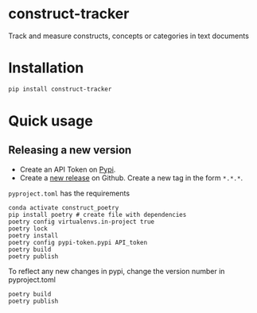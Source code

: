 # construct-tracker
Track and measure constructs, concepts or categories in text documents


# Installation

```bash
pip install construct-tracker
```

# Quick usage






## Releasing a new version

- Create an API Token on [Pypi](https://pypi.org/).
- Create a [new release](https://github.com/danielmlow/construct-tracker/releases/new) on Github. 
Create a new tag in the form ``*.*.*``.


`pyproject.toml` has the requirements

<!-- tutorial to create package: https://www.youtube.com/watch?v=2goLiz4vTss -->

```
conda activate construct_poetry
pip install poetry # create file with dependencies
poetry config virtualenvs.in-project true
poetry lock
poetry install
poetry config pypi-token.pypi API_token
poetry build
poetry publish
```

To reflect any new changes in pypi, change the version number in pyproject.toml
```
poetry build
poetry publish
```
